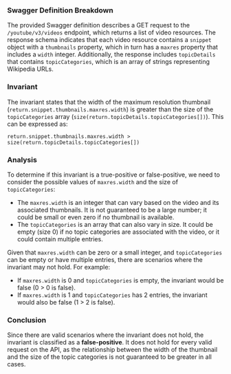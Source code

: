 ### Swagger Definition Breakdown
The provided Swagger definition describes a GET request to the `/youtube/v3/videos` endpoint, which returns a list of video resources. The response schema indicates that each video resource contains a `snippet` object with a `thumbnails` property, which in turn has a `maxres` property that includes a `width` integer. Additionally, the response includes `topicDetails` that contains `topicCategories`, which is an array of strings representing Wikipedia URLs.

### Invariant
The invariant states that the width of the maximum resolution thumbnail (`return.snippet.thumbnails.maxres.width`) is greater than the size of the `topicCategories` array (`size(return.topicDetails.topicCategories[])`). This can be expressed as:

`return.snippet.thumbnails.maxres.width > size(return.topicDetails.topicCategories[])`

### Analysis
To determine if this invariant is a true-positive or false-positive, we need to consider the possible values of `maxres.width` and the size of `topicCategories`:
- The `maxres.width` is an integer that can vary based on the video and its associated thumbnails. It is not guaranteed to be a large number; it could be small or even zero if no thumbnail is available.
- The `topicCategories` is an array that can also vary in size. It could be empty (size 0) if no topic categories are associated with the video, or it could contain multiple entries.

Given that `maxres.width` can be zero or a small integer, and `topicCategories` can be empty or have multiple entries, there are scenarios where the invariant may not hold. For example:
- If `maxres.width` is 0 and `topicCategories` is empty, the invariant would be false (0 > 0 is false).
- If `maxres.width` is 1 and `topicCategories` has 2 entries, the invariant would also be false (1 > 2 is false).

### Conclusion
Since there are valid scenarios where the invariant does not hold, the invariant is classified as a **false-positive**. It does not hold for every valid request on the API, as the relationship between the width of the thumbnail and the size of the topic categories is not guaranteed to be greater in all cases.
